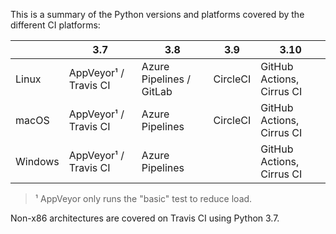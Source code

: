 This is a summary of the Python versions and platforms covered by the different CI platforms:

|          | 3.7                   | 3.8                       | 3.9      | 3.10                      |
|----------|-----------------------|---------------------------|----------|---------------------------|
| Linux    | AppVeyor¹ / Travis CI | Azure Pipelines / GitLab  | CircleCI | GitHub Actions, Cirrus CI |
| macOS    | AppVeyor¹ / Travis CI | Azure Pipelines           | CircleCI | GitHub Actions, Cirrus CI |
| Windows  | AppVeyor¹ / Travis CI | Azure Pipelines           |          | GitHub Actions, Cirrus CI |

> ¹ AppVeyor only runs the "basic" test to reduce load.

Non-x86 architectures are covered on Travis CI using Python 3.7.
